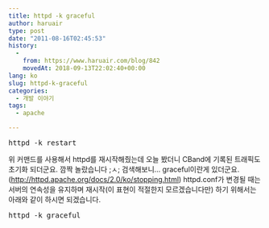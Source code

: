 ```yaml
---
title: httpd -k graceful
author: haruair
type: post
date: "2011-08-16T02:45:53"
history:
  - 
    from: https://www.haruair.com/blog/842
    movedAt: 2018-09-13T22:02:40+00:00
lang: ko
slug: httpd-k-graceful
categories:
  - 개발 이야기
tags:
  - apache

---
```

<pre>httpd -k restart</pre>

위 커맨드를 사용해서 httpd를 재시작해줬는데 오늘 봤더니 CBand에 기록된 트래픽도 초기화 되더군요. 깜짝 놀랐습니다 ;ㅅ; 검색해보니&#8230; graceful이란게 있더군요. (<a href="http://httpd.apache.org/docs/2.0/ko/stopping.html" target="_blank">http://httpd.apache.org/docs/2.0/ko/stopping.html</a>) httpd.conf가 변경될 때는 서버의 연속성을 유지하며 재시작(이 표현이 적절한지 모르겠습니다만) 하기 위해서는 아래와 같이 하시면 되겠습니다.

<pre>httpd -k graceful</pre>